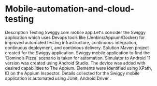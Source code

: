 # Mobile-automation-and-cloud-testing
Description
Testing Swiggy.com mobile app.Let's consider the Swiggy application which uses Devops tools like (Jenkins/Appium/Docker)
for improved automated testing infrastructure, continuous integration, continuous deployment, and continious delivery.
Solution
Maven project created for the Swiggy application.
Swiggy mobile application to find the ‘Domino’s Pizza’ scenario is taken for automation. 
Simulator to Android 11 version was created using Android Studio.
The device was added with desired capabilities to The Appium.
Elements were identified using XPath, ID on the Appium Inspector.
Details collected for the Swiggy mobile application is automated using JUnit, Android Driver .


